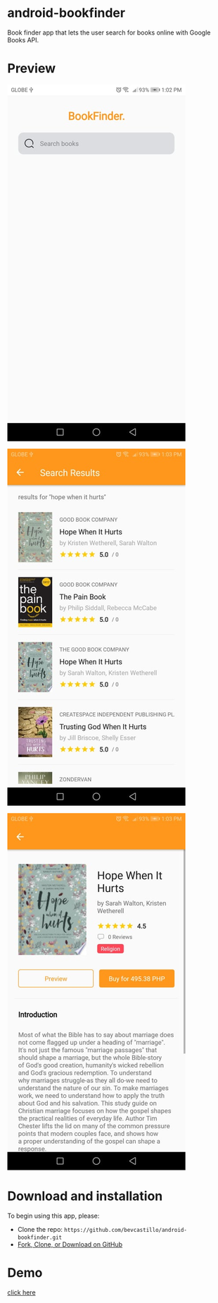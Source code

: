 # android-bookfinder

Book finder app that lets the user search for books online with Google Books API.


# Preview
![Search screen](https://github.com/bevcastillo/android-bookfinder/blob/master/app/src/main/res/drawable/118541312_1067403423674198_4964509709829908958_n.jpg)

![Search Results Screen](https://github.com/bevcastillo/android-bookfinder/blob/master/app/src/main/res/drawable/118541118_988404401585402_4689951558695376667_n.jpg)

![Book Info Screen](https://github.com/bevcastillo/android-bookfinder/blob/master/app/src/main/res/drawable/118645307_728454338004572_8868582645088090065_n.jpg)

# Download and installation
To begin using this app, please:
* Clone the repo: `https://github.com/bevcastillo/android-bookfinder.git`
* [Fork, Clone, or Download on GitHub](https://github.com/bevcastillo/android-bookfinder)

# Demo
[click here](https://drive.google.com/file/d/1lgkX9ctU0Ofqm-PIs1l3vllQsSZPSljT/view?usp=sharing)

